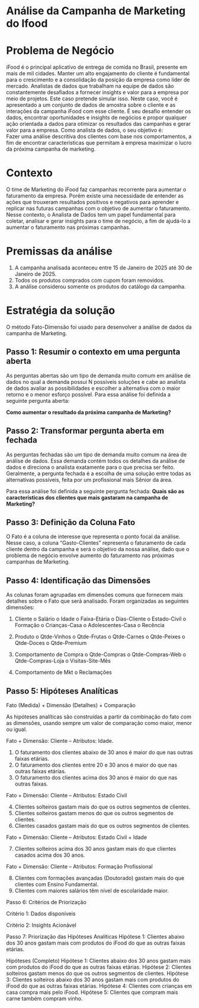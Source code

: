 # Análise da Campanha de Marketing do Ifood

# Problema de Negócio
iFood é o principal aplicativo de entrega de comida no Brasil, presente em mais de mil cidades.
Manter um alto engajamento do cliente é fundamental para o crescimento e a consolidação da posição da empresa como líder de mercado. Analistas de dados que trabalham na equipe de dados são constantemente desafiados a fornecer insights e valor para a empresa por meio de projetos.
Este caso pretende simular isso. Neste caso, você é apresentado a um conjunto de dados de amostra sobre o cliente e as interações da campanha iFood com esse cliente. É seu desafio entender os dados, encontrar oportunidades e insights de negócios e propor qualquer ação orientada a dados para otimizar os resultados das campanhas e gerar valor para a empresa.
Como analista de dados, o seu objetivo é:  
Fazer uma análise descritiva dos clientes com base nos comportamentos, a fim de encontrar características que permitam à empresa maximizar o lucro da próxima campanha de marketing.

# Contexto
O time de Marketing do iFood faz campanhas recorrente para aumentar o faturamento da empresa. Porém existe uma necessidade de entender as ações que trouxeram resultados positivos e negativos para aprender e replicar nas futuras campanhas com o objetivo de aumentar o faturamento.
Nesse contexto, o Analista de Dados tem um papel fundamental para coletar, analisar e gerar insights para o time de negócio, a fim de ajudá-lo a aumentar o faturamento nas próximas campanhas.

# Premissas da análise
1.	A campanha analisada aconteceu entre 15 de Janeiro de 2025 até 30 de Janeiro de 2025.
2.	Todos os produtos comprados com cupom foram removidos.
3.	A análise considerou somente os produtos do catálogo da campanha.
   
# Estratégia da solução
O método Fato-Dimensão foi usado para desenvolver a análise de dados da campanha de Marketing.

## Passo 1: Resumir o contexto em uma pergunta aberta
As perguntas abertas são um tipo de demanda muito comum em análise de dados no qual a demanda possui N possíveis soluções e cabe ao analista de dados avaliar as possibilidades e escolher a alternativa com o maior retorno e o menor esforço possível.
Para essa análise foi definida a seguinte pergunta aberta:

**Como aumentar o resultado da próxima campanha de Marketing?**

## Passo 2: Transformar pergunta aberta em fechada
As perguntas fechadas são um tipo de demanda muito comum na área de análise de dados. Essa demanda contém todos os detalhes da análise de dados e direciona o analista exatamente para o que precisa ser feito.
Geralmente, a pergunta fechada é a escolha de uma solução entre todas as alternativas possíveis, feita por um profissional mais Sênior da área.

Para essa análise foi definida a seguinte pergunta fechada:
**Quais são as características dos clientes que mais gastaram na campanha de Marketing?**

## Passo 3: Definição da Coluna Fato
O Fato é a coluna de interesse que representa o ponto focal da análise. Nesse caso, a coluna “Gasto-Clientes” representa o faturamento de cada cliente dentro da campanha e será o objetivo da nossa análise, dado que o problema de negócio envolve aumento do faturamento nas próximas campanhas de Marketing.

## Passo 4: Identificação das Dimensões
As colunas foram agrupadas em dimensões comuns que fornecem mais detalhes sobre o Fato que será analisado. Foram organizadas as seguintes dimensões:

1.	Cliente
  o	Salário
  o	Idade
  o	Faixa-Etária
  o	Dias-Cliente
  o	Estado-Civil
  o	Formação
  o	Crianças-Casa
  o	Adolescentes-Casa
  o	Recência

2.	Produto
  o	Qtde-Vinhos
  o	Qtde-Frutas
  o	Qtde-Carnes
  o	Qtde-Peixes
  o	Qtde-Doces
  o	Qtde-Premium

3.	Comportamento de Compra
  o	Qtde-Compras
  o	Qtde-Compras-Web
  o	Qtde-Compras-Loja
  o	Visitas-Site-Mês

4.	Comportamento de Mkt
  o	Reclamações

## Passo 5: Hipóteses Analíticas
Fato (Medida) + Dimensão (Detalhes) + Comparação

As hipóteses analíticas são construídas a partir da combinação do fato com as dimensões, usando sempre um valor de comparação como maior, menor ou igual.

Fato + Dimensão: Cliente – Atributos: Idade.

1.	O faturamento dos clientes abaixo de 30 anos é maior do que nas outras faixas etárias.
2.	O faturamento dos clientes entre 20 e 30 anos é maior do que nas outras faixas etárias.
3.	O faturamento dos clientes acima dos 30 anos é maior do que nas outras faixas.
   
Fato + Dimensão: Cliente – Atributos: Estado Civil

4.	Clientes solteiros gastam mais do que os outros segmentos de clientes.
5.	Clientes solteiros gastam menos do que os outros segmentos de clientes.
6.	Clientes casados gastam mais do que os outros segmentos de clientes.
   
Fato + Dimensão: Cliente – Atributos: Estado Civil + Idade

7.	Clientes solteiros acima dos 30 anos gastam mais do que clientes casados acima dos 30 anos.
    
Fato + Dimensão: Cliente – Atributos: Formação Profissional

8.	Clientes com formações avançadas (Doutorado) gastam mais do que clientes com Ensino Fundamental.
9.	Clientes com maiores salários têm nível de escolaridade maior.

Passo 6: Critérios de Priorização

Critério 1: Dados disponíveis

Critério 2: Insights Acionável

Passo 7: Priorização das Hipóteses Analíticas
Hipótese 1: Clientes abaixo dos 30 anos gastam mais com produtos do iFood do que as outras faixas etárias.

Hipóteses (Completo)
Hipótese 1: Clientes abaixo dos 30 anos gastam mais com produtos do iFood do que as outras faixas etárias.
Hipótese 2: Clientes solteiros gastam menos do que os outros segmentos de clientes.
Hipótese 3: Clientes solteiros abaixo dos 30 anos gastam mais com produtos do iFood do que as outras faixas etárias.
Hipótese 4: Clientes com crianças em casa compra mais pelo iFood.
Hipótese 5: Clientes que compram mais carne também compram vinho.




